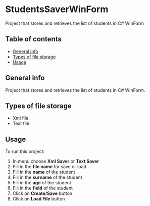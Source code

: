# StudentsSaverWinForm
Project that stores and retrieves the list of students in C# WinForm
## Table of contents
* [General info](#general-info)
* [Types of file storage](#types-of-file-storage)
* [Usage](#usage)

## General info
Project that stores and retrieves the list of students in C# WinForm.
	
## Types of file storage
* Xml file
* Text file
	
## Usage
To run this project: 
1. In menu choose **Xml Saver** or **Text Saver**
2. Fill in the **file name** for save or load
3. Fill in the **name** of the student
4. Fill in the **surname** of the student
5. Fill in the **age** of the student
6. Fill in the **field** of the student
7. Click on **Create/Save** button
8. Click on **Load File** button
